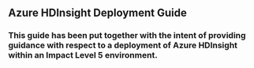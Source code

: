 ## Azure HDInsight Deployment Guide

### This guide has been put together with the intent of providing guidance with respect to a deployment of Azure HDInsight within an Impact Level 5 environment. 
